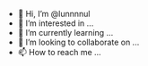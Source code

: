 - 👋 Hi, I’m @lunnnnul
- 👀 I’m interested in ...
- 🌱 I’m currently learning ...
- 💞️ I’m looking to collaborate on ...
- 📫 How to reach me ...

<!---
lunnnnul/lunnnnul is a ✨ special ✨ repository because its `README.md` (this file) appears on your GitHub profile.
You can click the Preview link to take a look at your changes.
--->
